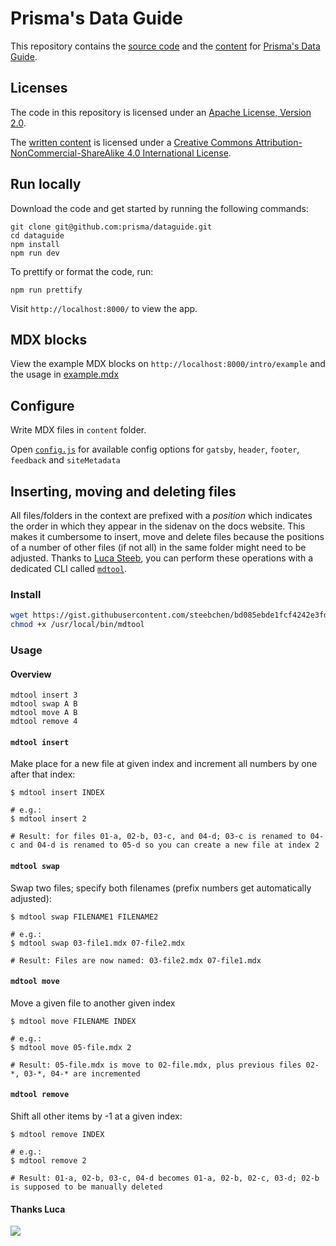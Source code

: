 # Prisma's Data Guide

This repository contains the [source code](./src) and the [content](./content) for [Prisma's Data Guide](https://www.prisma.io/dataguide).

## Licenses

The code in this repository is licensed under an [Apache License, Version 2.0](https://www.apache.org/licenses/LICENSE-2.0).

The [written content](./content/) is licensed under a [Creative Commons Attribution-NonCommercial-ShareAlike 4.0 International License](https://creativecommons.org/licenses/by-nc-sa/4.0/).

## Run locally

Download the code and get started by running the following commands:

```
git clone git@github.com:prisma/dataguide.git
cd dataguide
npm install
npm run dev
```

To prettify or format the code, run:

```
npm run prettify
```

Visit `http://localhost:8000/` to view the app.

## MDX blocks

View the example MDX blocks on `http://localhost:8000/intro/example` and the usage in [example.mdx](./content/01-intro/99-example.mdx)

## Configure

Write MDX files in `content` folder.

Open [`config.js`](./config.js) for available config options for `gatsby`, `header`, `footer`, `feedback` and `siteMetadata`

## Inserting, moving and deleting files

All files/folders in the context are prefixed with a _position_ which indicates the order in which they appear in the sidenav on the docs website. This makes it cumbersome to insert, move and delete files because the positions of a number of other files (if not all) in the same folder might need to be adjusted. Thanks to [Luca Steeb](https://github.com/steebchen/), you can perform these operations with a dedicated CLI called [`mdtool`](https://gist.githubusercontent.com/steebchen/bd085ebde1fcf4242e3fdd0df4d202a6/raw/c04e3d262eb6a302a9fab98f6428fec9329681e2/mdtool).

### Install

```bash
wget https://gist.githubusercontent.com/steebchen/bd085ebde1fcf4242e3fdd0df4d202a6/raw/c04e3d262eb6a302a9fab98f6428fec9329681e2/mdtool -qO /usr/local/bin/mdtool
chmod +x /usr/local/bin/mdtool
```

### Usage

#### Overview

```
mdtool insert 3
mdtool swap A B
mdtool move A B
mdtool remove 4
```

#### `mdtool insert`

Make place for a new file at given index and increment all numbers by one after that index:

```
$ mdtool insert INDEX

# e.g.:
$ mdtool insert 2

# Result: for files 01-a, 02-b, 03-c, and 04-d; 03-c is renamed to 04-c and 04-d is renamed to 05-d so you can create a new file at index 2
```

#### `mdtool swap`

Swap two files; specify both filenames (prefix numbers get automatically adjusted):

```
$ mdtool swap FILENAME1 FILENAME2

# e.g.:
$ mdtool swap 03-file1.mdx 07-file2.mdx

# Result: Files are now named: 03-file2.mdx 07-file1.mdx
```

#### `mdtool move`

Move a given file to another given index

```
$ mdtool move FILENAME INDEX

# e.g.:
$ mdtool move 05-file.mdx 2

# Result: 05-file.mdx is move to 02-file.mdx, plus previous files 02-*, 03-*, 04-* are incremented
```

#### `mdtool remove`

Shift all other items by -1 at a given index:

```
$ mdtool remove INDEX

# e.g.:
$ mdtool remove 2

# Result: 01-a, 02-b, 03-c, 04-d becomes 01-a, 02-b, 02-c, 03-d; 02-b is supposed to be manually deleted
```

#### Thanks Luca

![](https://imgur.com/LJ0FGHk.png)
